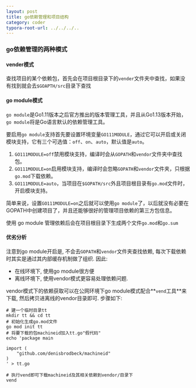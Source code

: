 ```yaml
---
layout: post
title: go依赖管理和项目结构
category: coder
typora-root-url: ../../../..
---
```


### go依赖管理的两种模式

#### vender模式

查找项目的某个依赖包，首先会在项目根目录下的`vender`文件夹中查找，如果没有找到就会去`$GOAPTH/src`目录下查找

#### go module模式

`go module`是Go1.11版本之后官方推出的版本管理工具，并且从Go1.13版本开始，`go module`将是Go语言默认的依赖管理工具。

要启用`go module`支持首先要设置环境变量`GO111MODULE`，通过它可以开启或关闭模块支持，它有三个可选值：`off`、`on`、`auto`，默认值是`auto`。

1. `GO111MODULE=off`禁用模块支持，编译时会从`GOPATH`和`vendor`文件夹中查找包。
2. `GO111MODULE=on`启用模块支持，编译时会忽略`GOPATH`和`vendor`文件夹，只根据 `go.mod`下载依赖。
3. `GO111MODULE=auto`，当项目在`$GOPATH/src`外且项目根目录有`go.mod`文件时，开启模块支持。

简单来说，设置`GO111MODULE=on`之后就可以使用`go module`了，以后就没有必要在GOPATH中创建项目了，并且还能够很好的管理项目依赖的第三方包信息。

使用 go module 管理依赖后会在项目根目录下生成两个文件`go.mod`和`go.sum`

#### 优劣分析

注意到go module开启是, 不会去`GOPATH`和`vendor`文件夹查找依赖, 每次下载依赖时其实是通过其内部缓存机制做了组织. 因此:

* 在线环境下, 使用go module很方便
* 离线环境下, 使用vendor模式更容易处理依赖问题. 

vendor模式下的依赖获取可以在公网环境下go module模式配合**`vend`工具**来下载, 然后拷贝进离线的vendor目录即可. 步骤如下:

```shell
# 建一个临时目录tt
mkdir tt && cd tt
# 初始化生成go.mod文件
go mod init tt
# 将要下载的包machineid加入tt.go"假代码"
echo 'package main

import (
	"github.com/denisbrodbeck/machineid"
)
' > tt.go

# 执行vend即可下载machineid及其相关依赖到vendor/目录下
vend
```

